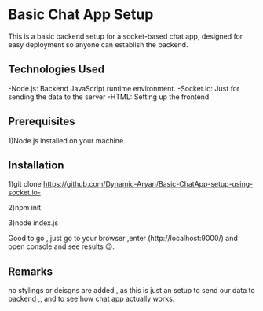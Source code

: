 # Basic Chat App Setup

This is a basic backend setup for a socket-based chat app, designed for easy deployment so anyone can establish the backend.

## Technologies Used

-Node.js: Backend JavaScript runtime environment.
-Socket.io: Just for sending the data to the server
-HTML: Setting up the frontend


## Prerequisites

1)Node.js installed on your machine.


## Installation

1)git clone https://github.com/Dynamic-Aryan/Basic-ChatApp-setup-using-socket.io-

2)npm init

3)node index.js

Good to go ,,just go to your browser ,enter (http://localhost:9000/)  and open console and see results 😉.


## Remarks

no stylings or deisgns are added ,,as this is just an setup to send our data to backend ,, and to see how chat app actually works.

